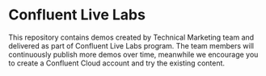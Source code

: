
# Confluent Live Labs
This repository contains demos created by Technical Marketing team and delivered as part of Confluent Live Labs program. The team members will continuously publish more demos over time, meanwhile we encourage you to create a Confluent Cloud account and try the existing content.  
